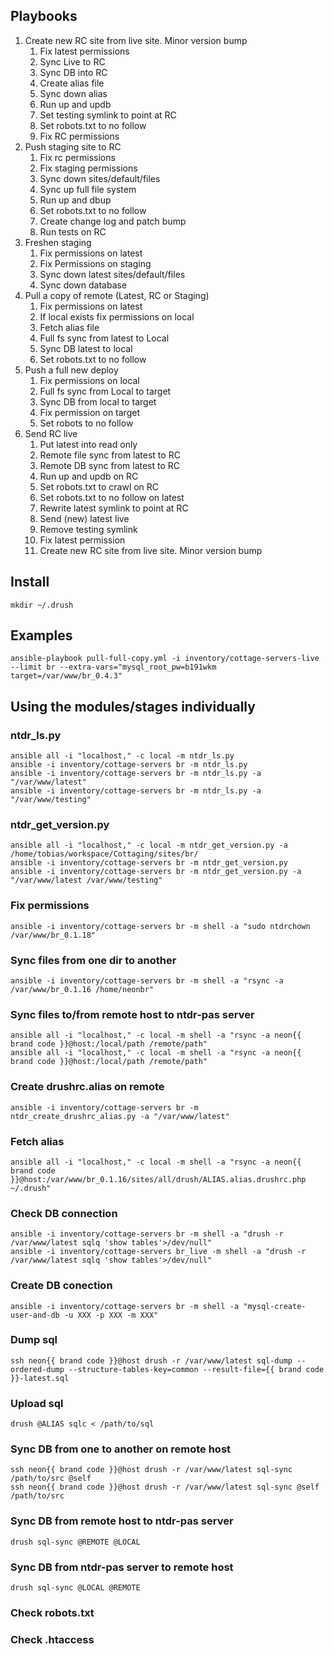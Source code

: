 ## Playbooks

1. Create new RC site from live site. Minor version bump
    1. Fix latest permissions
    1. Sync Live to RC
    1. Sync DB into RC
    1. Create alias file
    1. Sync down alias
    1. Run up and updb
    1. Set testing symlink to point at RC
    1. Set robots.txt to no follow
    1. Fix RC permissions
1. Push staging site to RC
    1. Fix rc permissions
    1. Fix staging permissions
    1. Sync down sites/default/files
    1. Sync up full file system
    1. Run up and dbup
    1. Set robots.txt to no follow
    1. Create change log and patch bump
    1. Run tests on RC
1. Freshen staging
    1. Fix permissions on latest
    1. Fix Permissions on staging
    1. Sync down latest sites/default/files
    1. Sync down database
1. Pull a copy of remote (Latest, RC or Staging)
    1. Fix permissions on latest
    1. If local exists fix permissions on local
    1. Fetch alias file
    1. Full fs sync from latest to Local
    1. Sync DB latest to local
    1. Set robots.txt to no follow
1. Push a full new deploy
    1. Fix permissions on local
    1. Full fs sync from Local to target
    1. Sync DB from local to target
    1. Fix permission on target
    1. Set robots to no follow
1. Send RC live
    1. Put latest into read only
    1. Remote file sync from latest to RC
    1. Remote DB sync from latest to RC
    1. Run up and updb on RC
    1. Set robots.txt to crawl on RC
    1. Set robots.txt to no follow on latest
    1. Rewrite latest symlink to point at RC
    1. Send (new) latest live
    1. Remove testing symlink
    1. Fix latest permission
    1. Create new RC site from live site. Minor version bump

## Install

    mkdir ~/.drush

## Examples

    ansible-playbook pull-full-copy.yml -i inventory/cottage-servers-live --limit br --extra-vars="mysql_root_pw=b191wkm target=/var/www/br_0.4.3"

## Using the modules/stages individually

### ntdr_ls.py
    ansible all -i "localhost," -c local -m ntdr_ls.py
    ansible -i inventory/cottage-servers br -m ntdr_ls.py
    ansible -i inventory/cottage-servers br -m ntdr_ls.py -a "/var/www/latest"
    ansible -i inventory/cottage-servers br -m ntdr_ls.py -a "/var/www/testing"

### ntdr_get_version.py
    ansible all -i "localhost," -c local -m ntdr_get_version.py -a /home/tobias/workspace/Cottaging/sites/br/
    ansible -i inventory/cottage-servers br -m ntdr_get_version.py
    ansible -i inventory/cottage-servers br -m ntdr_get_version.py -a "/var/www/latest /var/www/testing"

### Fix permissions
    ansible -i inventory/cottage-servers br -m shell -a "sudo ntdrchown /var/www/br_0.1.18"

### Sync files from one dir to another
    ansible -i inventory/cottage-servers br -m shell -a "rsync -a /var/www/br_0.1.16 /home/neonbr"

### Sync files to/from remote host to ntdr-pas server
    ansible all -i "localhost," -c local -m shell -a "rsync -a neon{{ brand code }}@host:/local/path /remote/path"
    ansible all -i "localhost," -c local -m shell -a "rsync -a neon{{ brand code }}@host:/local/path /remote/path"

### Create drushrc.alias on remote
    ansible -i inventory/cottage-servers br -m ntdr_create_drushrc_alias.py -a "/var/www/latest"

### Fetch alias
    ansible all -i "localhost," -c local -m shell -a "rsync -a neon{{ brand code }}@host:/var/www/br_0.1.16/sites/all/drush/ALIAS.alias.drushrc.php ~/.drush"

### Check DB connection
    ansible -i inventory/cottage-servers br -m shell -a "drush -r /var/www/latest sqlq 'show tables'>/dev/null"
    ansible -i inventory/cottage-servers br_live -m shell -a "drush -r /var/www/latest sqlq 'show tables'>/dev/null"

### Create DB conection
    ansible -i inventory/cottage-servers br -m shell -a "mysql-create-user-and-db -u XXX -p XXX -m XXX"

### Dump sql
    ssh neon{{ brand code }}@host drush -r /var/www/latest sql-dump --ordered-dump --structure-tables-key=common --result-file={{ brand code }}-latest.sql

### Upload sql
    drush @ALIAS sqlc < /path/to/sql

### Sync DB from one to another on remote host
    ssh neon{{ brand code }}@host drush -r /var/www/latest sql-sync /path/to/src @self
    ssh neon{{ brand code }}@host drush -r /var/www/latest sql-sync @self /path/to/src

### Sync DB from remote host to ntdr-pas server
    drush sql-sync @REMOTE @LOCAL

### Sync DB from ntdr-pas server to remote host
    drush sql-sync @LOCAL @REMOTE

### Check robots.txt
### Check .htaccess
